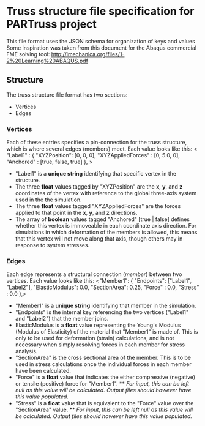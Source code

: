 # Truss structure file specification for PARTruss project
This file format uses the JSON schema for organization of keys and values
Some inspiration was taken from this document for the Abaqus commercial FME solving tool:
http://imechanica.org/files/1-2%20Learning%20ABAQUS.pdf

## Structure
The truss structure file format has two sections:
* Vertices
* Edges

### Vertices
Each of these entries specifies a pin-connection for the truss structure, which is where several edges (members) meet. Each value looks like this:
<
		"Label1" : {
			"XYZPosition": [0, 0, 0],
			"XYZAppliedForces" : [0, 5.0, 0],
			"Anchored" : [true, false, true]
		},
		>
* "Label1" is a __unique string__ identifying that specific vertex in the structure.
* The three __float__ values tagged by "XYZPosition" are the __x__, __y__, and __z__ coordinates of the vertex with reference to the global three-axis system used in the the simulation.
* The three __float__ values tagged "XYZAppliedForces" are the forces applied to that point in the __x__, __y__, and __z__ directions.
* The array of __boolean__ values tagged "Anchored" [true | false] defines whether this vertex is immoveable in each coordinate axis direction. For simulations in which deformation of the members is allowed, this means that this vertex will not move along that axis, though others may in response to system stresses.

### Edges
Each edge represents a structural connection (_member_) between two vertices. Each value looks like this:
<"Member1": {
			"Endpoints": ["Label1", "Label2"],
			"ElasticModulus": 0.0,
			"SectionArea": 0.25,
			"Force" : 0.0,
			"Stress" : 0.0
		},>
* "Member1" is a __unique string__ identifying that member in the simulation.
* "Endpoints" is the internal key referencing the two vertices ("Label1" and "Label2") that the member joins.
* ElasticModulus is a __float__ value representing the Young's Modulus (Modulus of Elasticity) of the material that "Member1" is made of. This is only to be used for deformation (strain) calculations, and is not necessary when simply resolving forces in each member for stress analysis.
* "SectionArea" is the cross sectional area of the member. This is to be used in stress calculations once the individual forces in each member have been calculated.
* "Force" is a __float__ value that indicates the either compressive (negative) or tensile (positive) force for "Member1". 
** _For input, this can be left null as this value will be calculated. Output files should however have this value populated._
* "Stress" is a __float__ value that is equivalent to the "Force" value over the "SectionArea" value. 
** _For input, this can be left null as this value will be calculated. Output files should however have this value populated._